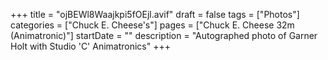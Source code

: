 +++
title = "ojBEWl8Waajkpi5fOEjl.avif"
draft = false
tags = ["Photos"]
categories = ["Chuck E. Cheese's"]
pages = ["Chuck E. Cheese 32m (Animatronic)"]
startDate = ""
description = "Autographed photo of Garner Holt with Studio 'C' Animatronics"
+++
